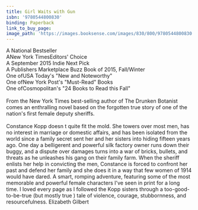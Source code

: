 ```yaml
---
title: Girl Waits with Gun
isbn: '9780544800830'
binding: Paperback
link_to_buy_page:
image_path: 'https://images.booksense.com/images/830/800/9780544800830.jpg'
---
```



A National Bestseller
<br>ANew York TimesEditors' Choice
<br>A September 2015 Indie Next Pick
<br>A Publishers Marketplace Buzz Book of 2015, Fall/Winter
<br>One ofUSA Today's "New and Noteworthy"
<br>One ofNew York Post's "Must-Read" Books
<br>One ofCosmopolitan's "24 Books to Read this Fall"
<br>
<br>From the New York Times best-selling author of The Drunken Botanist comes an enthralling novel based on the forgotten true story of one of the nation's first female deputy sheriffs.
<br>
<br>Constance Kopp doesn t quite fit the mold. She towers over most men, has no interest in marriage or domestic affairs, and has been isolated from the world since a family secret sent her and her sisters into hiding fifteen years ago. One day a belligerent and powerful silk factory owner runs down their buggy, and a dispute over damages turns into a war of bricks, bullets, and threats as he unleashes his gang on their family farm. When the sheriff enlists her help in convicting the men, Constance is forced to confront her past and defend her family and she does it in a way that few women of 1914 would have dared. A smart, romping adventure, featuring some of the most memorable and powerful female characters I've seen in print for a long time. I loved every page as I followed the Kopp sisters through a too-good-to-be-true (but mostly true ) tale of violence, courage, stubbornness, and resourcefulness. Elizabeth Gilbert